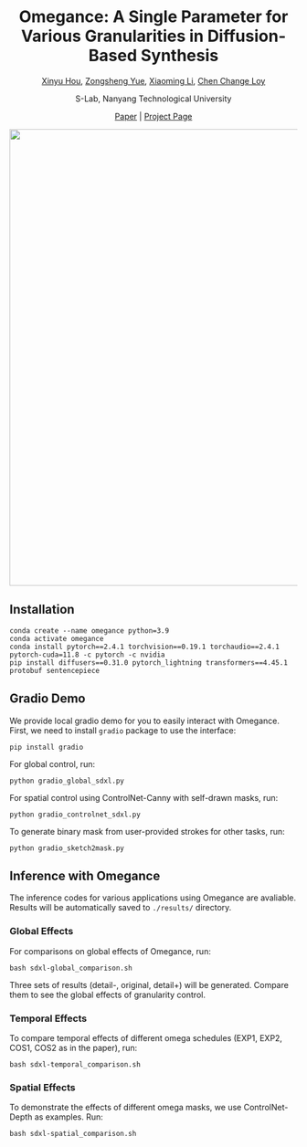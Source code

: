 <div align="center">
<h1>Omegance: A Single Parameter for Various Granularities in Diffusion-Based Synthesis</h1>

[Xinyu Hou](https://itsmag11.github.io/), [Zongsheng Yue](https://zsyoaoa.github.io/), [Xiaoming Li](https://csxmli2016.github.io/), [Chen Change Loy](https://www.mmlab-ntu.com/person/ccloy/)

<div>
    <sup></sup>S-Lab, Nanyang Technological University
</div>

[Paper]() | [Project Page](https://itsmag11.github.io/Omegance/)

<img src="./figures/teaser.jpg" width="800px">

</div>

## Installation
```
conda create --name omegance python=3.9
conda activate omegance
conda install pytorch==2.4.1 torchvision==0.19.1 torchaudio==2.4.1  pytorch-cuda=11.8 -c pytorch -c nvidia
pip install diffusers==0.31.0 pytorch_lightning transformers==4.45.1 protobuf sentencepiece
```

## Gradio Demo

We provide local gradio demo for you to easily interact with Omegance. First, we need to install ```gradio``` package to use the interface:
```
pip install gradio
```

For global control, run:
```
python gradio_global_sdxl.py
```

For spatial control using ControlNet-Canny with self-drawn masks, run:
```
python gradio_controlnet_sdxl.py
```

To generate binary mask from user-provided strokes for other tasks, run:
```
python gradio_sketch2mask.py
```

## Inference with Omegance

The inference codes for various applications using Omegance are avaliable. Results will be automatically saved to ```./results/``` directory.

### Global Effects

For comparisons on global effects of Omegance, run:
```
bash sdxl-global_comparison.sh
```
Three sets of results (detail-, original, detail+) will be generated. Compare them to see the global effects of granularity control.

### Temporal Effects

To compare temporal effects of different omega schedules (EXP1, EXP2, COS1, COS2 as in the paper), run:
```
bash sdxl-temporal_comparison.sh
```

### Spatial Effects

To demonstrate the effects of different omega masks, we use ControlNet-Depth as examples. Run:
```
bash sdxl-spatial_comparison.sh
```
